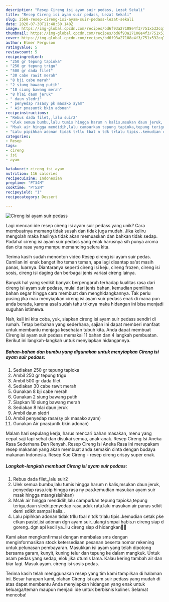 ```yaml
---
description: "Resep Cireng isi ayam suir pedass, Lezat Sekali"
title: "Resep Cireng isi ayam suir pedass, Lezat Sekali"
slug: 2568-resep-cireng-isi-ayam-suir-pedass-lezat-sekali
date: 2020-07-30T11:48:50.140Z
image: https://img-global.cpcdn.com/recipes/bd6f93a27108e4f3/751x532cq70/cireng-isi-ayam-suir-pedass-foto-resep-utama.jpg
thumbnail: https://img-global.cpcdn.com/recipes/bd6f93a27108e4f3/751x532cq70/cireng-isi-ayam-suir-pedass-foto-resep-utama.jpg
cover: https://img-global.cpcdn.com/recipes/bd6f93a27108e4f3/751x532cq70/cireng-isi-ayam-suir-pedass-foto-resep-utama.jpg
author: Elmer Ferguson
ratingvalue: 5
reviewcount: 5
recipeingredient:
- "250 gr tepung tapioka"
- "250 gr tepung trigu"
- "500 gr dada filet"
- "30 cabe rawit merah"
- "8 bji cabe merah"
- "2 siung bawang putih"
- "10 siung bawang merah"
- "8 hlai daun jeruk"
- " daun sledri"
- " penyedap rasasy pk masako ayam"
- " Air pnasuntk bkin adonan"
recipeinstructions:
- "Rebus dada filet,,lalu suir2"
- "Ulek semua bumbu,lalu tumis hingga harum n kalis,msukan daun jeruk, penyedap rasa.icip hingga rasa ny pas.kemudian masukan ayam suir msak hingga mtang(sisihkan)"
- "Msak air hingga mendidih,lalu campurkan tepung tapioka,tepung terigu,daun sledri,penyedap rasa,aduk rata.lalu masukan air panas sdkit demi sdikit sampai kalis.."
- "Lalu pipihkan adonan tidak trllu tbal n tdk trlalu tipis..kemudian cetak pke ctkan pastel,isi adonan dgn ayam suir..ulangi smpai habis.n cireng siap d goreng..dgn api kecil ya..llu cireng siap d hidangkan🙏🙏"
categories:
- Resep
tags:
- cireng
- isi
- ayam

katakunci: cireng isi ayam 
nutrition: 116 calories
recipecuisine: Indonesian
preptime: "PT34M"
cooktime: "PT52M"
recipeyield: "1"
recipecategory: Dessert

---
```



![Cireng isi ayam suir pedass](https://img-global.cpcdn.com/recipes/bd6f93a27108e4f3/751x532cq70/cireng-isi-ayam-suir-pedass-foto-resep-utama.jpg)

Lagi mencari ide resep cireng isi ayam suir pedass yang unik? Cara membuatnya memang tidak susah dan tidak juga mudah. Jika keliru mengolah maka hasilnya tidak akan memuaskan dan bahkan tidak sedap. Padahal cireng isi ayam suir pedass yang enak harusnya sih punya aroma dan cita rasa yang mampu memancing selera kita.

Terima kasih sudah menonton video Resep cireng isi ayam suir pedas. Camilan ini enak banget lho teman teman, apa lagi disantap sa&#39;at masih panas, luarnya. Diantaranya seperti cireng isi keju, cireng frozen, cireng isi sosis, cireng isi daging dan berbagai jenis variasi cireng lainya.

Banyak hal yang sedikit banyak berpengaruh terhadap kualitas rasa dari cireng isi ayam suir pedass, mulai dari jenis bahan, kemudian pemilihan bahan segar hingga cara membuat dan menghidangkannya. Tak perlu pusing jika mau menyiapkan cireng isi ayam suir pedass enak di mana pun anda berada, karena asal sudah tahu triknya maka hidangan ini bisa menjadi suguhan istimewa.


Nah, kali ini kita coba, yuk, siapkan cireng isi ayam suir pedass sendiri di rumah. Tetap berbahan yang sederhana, sajian ini dapat memberi manfaat untuk membantu menjaga kesehatan tubuh kita. Anda dapat membuat Cireng isi ayam suir pedass memakai 11 bahan dan 4 langkah pembuatan. Berikut ini langkah-langkah untuk menyiapkan hidangannya.

<!--inarticleads1-->

##### Bahan-bahan dan bumbu yang digunakan untuk menyiapkan Cireng isi ayam suir pedass:

1. Sediakan 250 gr tepung tapioka
1. Ambil 250 gr tepung trigu
1. Ambil 500 gr dada filet
1. Sediakan 30 cabe rawit merah
1. Gunakan 8 bji cabe merah
1. Gunakan 2 siung bawang putih
1. Siapkan 10 siung bawang merah
1. Sediakan 8 hlai daun jeruk
1. Ambil  daun sledri
1. Ambil  penyedap rasa(sy pk masako ayam)
1. Gunakan  Air pnas(untk bkin adonan)


Malam hari sepulang kerja, harus mencari bahan masakan, menu yang cepat saji tapi sehat dan disukai semua, anak-anak. Resep Cireng Isi Aneka Rasa Sederhana Dan Renyah. Resep Cireng Isi Aneka Rasa ini merupakam resep makanan yang akan membuat anda semakin cinta dengan budaya makanan Indonesia. Resep Kue Cireng - resep cireng crispy super enak. 

<!--inarticleads2-->

##### Langkah-langkah membuat Cireng isi ayam suir pedass:

1. Rebus dada filet,,lalu suir2
1. Ulek semua bumbu,lalu tumis hingga harum n kalis,msukan daun jeruk, penyedap rasa.icip hingga rasa ny pas.kemudian masukan ayam suir msak hingga mtang(sisihkan)
1. Msak air hingga mendidih,lalu campurkan tepung tapioka,tepung terigu,daun sledri,penyedap rasa,aduk rata.lalu masukan air panas sdkit demi sdikit sampai kalis..
1. Lalu pipihkan adonan tidak trllu tbal n tdk trlalu tipis..kemudian cetak pke ctkan pastel,isi adonan dgn ayam suir..ulangi smpai habis.n cireng siap d goreng..dgn api kecil ya..llu cireng siap d hidangkan🙏🙏


Kami akan mengkonfirmasi dengan membalas sms dengan menginformasikan stock ketersediaan pesanan beserta nomor rekening untuk pelunasan pembayaran. Masukkan isi ayam yang telah dipotong bersama garam, kunyit, kuning telur dan tepung ke dalam mangkuk. Untuk asam pedas yang sedap, elok jika dtumis lama. Kalau kering tambah air dan biar lagi. Masuk ayam. cireng isi sosis pedas. 

Terima kasih telah menggunakan resep yang tim kami tampilkan di halaman ini. Besar harapan kami, olahan Cireng isi ayam suir pedass yang mudah di atas dapat membantu Anda menyiapkan hidangan yang enak untuk keluarga/teman maupun menjadi ide untuk berbisnis kuliner. Selamat mencoba!
